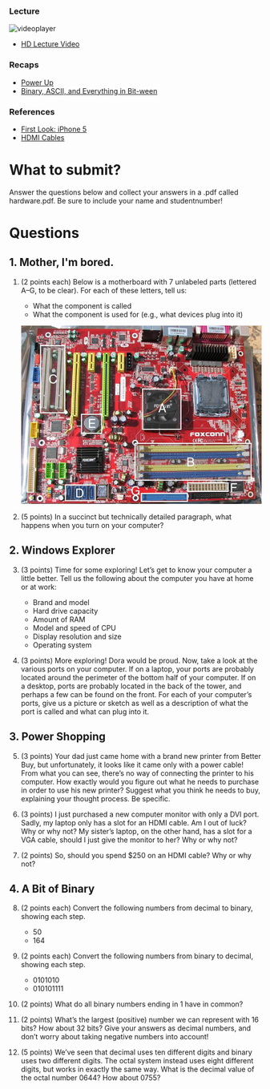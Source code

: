 ### Lecture <!-- pset1 Hardware -->
![videoplayer]("http://cdn.computerscience1.net/2013/spring/lectures/1/lecture1-360p.mp4")

* [HD Lecture Video](http://cse1.net/video?v=lectures/1/lecture1)

### Recaps
* [Power Up](http://cse1.net/recaps/1-powerup.html)
* [Binary, ASCII, and Everything in Bit-ween](http://cse1.net/recaps/2-binary.html)

### References
* [First Look: iPhone 5](https://www.youtube.com/watch?v=rdIWKytq_q4)
* [HDMI Cables](https://www.mint.com/blog/trends/the-rip1/)

# What to submit?
Answer the questions below and collect your answers in a .pdf called hardware.pdf. Be sure to include your name and studentnumber!

# Questions

## 1. Mother, I'm bored.
1. (2 points each) Below is a motherboard with 7 unlabeled parts (lettered A–G, to be clear). For each of these letters, tell us:
    * What the component is called
    * What the component is used for (e.g., what devices plug into it)

    ![Motherboard!](pset11.png)

2. (5 points) In a succinct but technically detailed paragraph, what happens when you turn on your
computer?

## 2. Windows Explorer
3. (3 points) Time for some exploring! Let’s get to know your computer a little better. Tell us the
following about the computer you have at home or at work:
    * Brand and model
    * Hard drive capacity
    * Amount of RAM
    * Model and speed of CPU
    * Display resolution and size
    * Operating system

4. (3 points) More exploring! Dora would be proud. Now, take a look at the various ports on
your computer. If on a laptop, your ports are probably located around the perimeter of the bottom
half of your computer. If on a desktop, ports are probably located in the back of the tower,
and perhaps a few can be found on the front. For each of your computer’s ports, give us a picture or
sketch as well as a description of what the port is called and what can plug into it.

## 3. Power Shopping
5. (3 points) Your dad just came home with a brand new printer from Better Buy, but unfortunately,
it looks like it came only with a power cable! From what you can see, there’s no way of connecting
the printer to his computer. How exactly would you figure out what he needs to purchase in order
to use his new printer? Suggest what you think he needs to buy, explaining your thought process.
Be specific.

6. (3 points) I just purchased a new computer monitor with only a DVI port. Sadly, my laptop
only has a slot for an HDMI cable. Am I out of luck? Why or why not? My sister’s laptop, on the
other hand, has a slot for a VGA cable, should I just give the monitor to her? Why or why not?

7. (2 points) So, should you spend $250 on an HDMI cable? Why or why not?

## 4. A Bit of Binary
8. (2 points each) Convert the following numbers from decimal to binary, showing each step.
    * 50
    * 164

9. (2 points each) Convert the following numbers from binary to decimal, showing each step.
    * 0101010
    * 010101111

10. (2 points) What do all binary numbers ending in 1 have in common?

11. (2 points) What’s the largest (positive) number we can represent with 16 bits? How about
32 bits? Give your answers as decimal numbers, and don’t worry about taking negative numbers
into account!

12. (5 points) We’ve seen that decimal uses ten different digits and binary uses two different digits.
The octal system instead uses eight different digits, but works in exactly the same way. What is the
decimal value of the octal number 0644? How about 0755?
